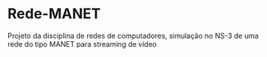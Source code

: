 # Rede-MANET
Projeto da disciplina de redes de computadores, simulação no NS-3 de uma rede do tipo MANET para streaming de vídeo
